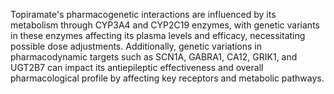 Topiramate's pharmacogenetic interactions are influenced by its metabolism through CYP3A4 and CYP2C19 enzymes, with genetic variants in these enzymes affecting its plasma levels and efficacy, necessitating possible dose adjustments. Additionally, genetic variations in pharmacodynamic targets such as SCN1A, GABRA1, CA12, GRIK1, and UGT2B7 can impact its antiepileptic effectiveness and overall pharmacological profile by affecting key receptors and metabolic pathways.